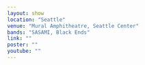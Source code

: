 ```yaml
---
layout: show
location: "Seattle"
venue: "Mural Amphitheatre, Seattle Center"
bands: "SASAMI, Black Ends"
link: ""
poster: ""
youtube: ""
---
```



